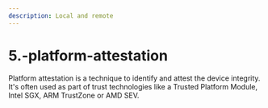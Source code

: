 ```yaml
---
description: Local and remote
---
```


# 5.-platform-attestation

Platform attestation is a technique to identify and attest the device integrity. It's often used as part of trust technologies like a Trusted Platform Module, Intel SGX, ARM TrustZone or AMD SEV.

